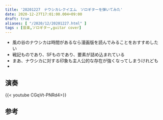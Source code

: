 ```yaml
---
title: '20201227　ナウシカレクイエム　ソロギターを弾いてみた'
date: 2020-12-27T17:01:00.004+09:00
draft: true
aliases: [ "/2020/12/20201227.html" ]
tags : [音楽,ソロギター,guitar cover]
---
```

- 風の谷のナウシカは時間があるなら漫画版を読んでみることをおすすめしたい
- 戦記ものであり、SFものであり、要素が詰め込まれている
- まあ、ナウシカに対する印象も主人公的な存在が強くなってしまうけれども
- 
## 演奏
  
{{< youtube CGqVt-PNRd4>}}

## 参考
<div data-vc_mylinkbox_id="887689570"></div>
